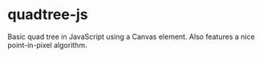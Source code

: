 quadtree-js
===========

Basic quad tree in JavaScript using a Canvas element. Also features a nice point-in-pixel algorithm.
